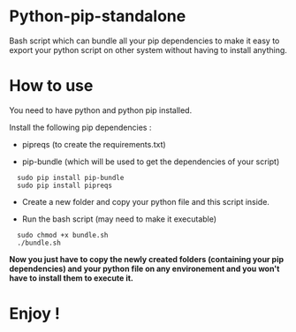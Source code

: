 # Python-pip-standalone
Bash script which can bundle all your pip dependencies to make it easy to export your python script on other system without having to install anything. 

# How to use 

You need to have python and python pip installed.

Install the following pip dependencies : 
  
* pipreqs (to create the requirements.txt)

* pip-bundle (which will be used to get the dependencies of your script)

```
  sudo pip install pip-bundle
  sudo pip install pipreqs
```

* Create a new folder and copy your python file and this script inside.

* Run the bash script (may need to make it executable)

```
  sudo chmod +x bundle.sh
  ./bundle.sh
```

**Now you just have to copy the newly created folders (containing your pip dependencies) and your python file on any environement and you won't have to install them to execute it.**

# Enjoy !
